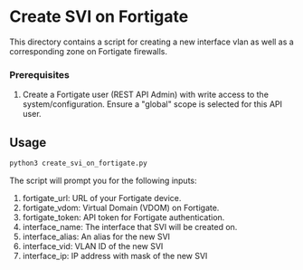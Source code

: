 # Create SVI on Fortigate

This directory contains a script for creating a new interface vlan as well as a corresponding zone on Fortigate firewalls.  

### Prerequisites
1. Create a Fortigate user (REST API Admin) with write access to the system/configuration. Ensure a "global" scope is selected for this API user.

## Usage


```bash
python3 create_svi_on_fortigate.py
```
The script will prompt you for the following inputs:
1. fortigate_url: URL of your Fortigate device.
2. fortigate_vdom: Virtual Domain (VDOM) on Fortigate.
3. fortigate_token: API token for Fortigate authentication.
4. interface_name: The interface that SVI will be created on.
5. interface_alias: An alias for the new SVI
6. interface_vid: VLAN ID of the new SVI 
7. interface_ip: IP address with mask of the new SVI
